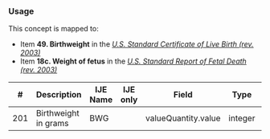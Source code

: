 ### Usage
This concept is mapped to:
  * Item **49. Birthweight** in the *[U.S. Standard Certificate of Live Birth (rev. 2003)](https://www.cdc.gov/nchs/data/dvs/birth11-03final-ACC.pdf)*
  * Item **18c. Weight of fetus** in the *[U.S. Standard Report of Fetal Death (rev. 2003)](https://www.cdc.gov/nchs/data/dvs/FDEATH11-03finalACC.pdf)*

| **#** |  **Description**   |  **IJE Name**   | IJE only |  **Field**  |  **Type**  | **Value Set**  |
| :---------: | ------------- | ------------ | :----------: |---------- | -------- | -------- |
| 201 | Birthweight in grams | BWG| |valueQuantity.value | integer | 0000-9998; 9999=unknown | 
